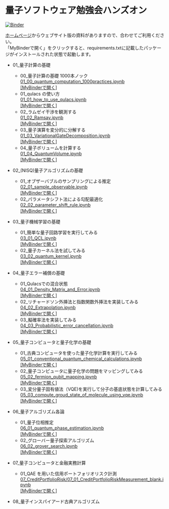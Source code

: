 # 量子ソフトウェア勉強会ハンズオン

[![Binder](https://mybinder.org/badge_logo.svg)](https://mybinder.org/v2/gh/Qulacs-Osaka/quantum_software_handson/HEAD)

[ホームページ](https://qulacs-osaka.github.io/quantum_software_handson/)からウェブサイト版の資料がありますので、合わせてご利用ください。  
「MyBinderで開く」をクリックすると、requirements.txtに記載したパッケージがインストールされた状態で起動します。

- 01\_量子計算の基礎

  - 00_量子計算の基礎 1000本ノック
    <br> [01_00_quantum_computation_1000practices.ipynb](./doc/source/notebooks/01_00_quantum_computation_1000practices.ipynb)
    <br> [[MyBinderで開く]](https://mybinder.org/v2/gh/Qulacs-Osaka/quantum_software_handson/HEAD?labpath=doc/source/notebooks/01_00_quantum_computation_1000practices.ipynb)
  - 01_qulacs の使い方
    <br> [01_01_how_to_use_qulacs.ipynb](./doc/source/notebooks/01_01_how_to_use_qulacs.ipynb)
    <br> [[MyBinderで開く]](https://mybinder.org/v2/gh/Qulacs-Osaka/quantum_software_handson/HEAD?labpath=doc/source/notebooks/01_01_how_to_use_qulacs.ipynb)
  - 02\_ラムゼイ干渉を観測する
    <br> [01_02_Ramsay.ipynb](./doc/source/notebooks/01_02_Ramsay.ipynb)
    <br> [[MyBinderで開く]](https://mybinder.org/v2/gh/Qulacs-Osaka/quantum_software_handson/HEAD?labpath=doc/source/notebooks/01_02_Ramsay.ipynb)
  - 03\_量子演算を変分的に分解する
    <br> [01_03_VariationalGateDecomposition.ipynb](./doc/source/notebooks/01_03_VariationalGateDecomposition.ipynb)
    <br> [[MyBinderで開く]](https://mybinder.org/v2/gh/Qulacs-Osaka/quantum_software_handson/HEAD?labpath=doc/source/notebooks/01_03_VariationalGateDecomposition.ipynb)
  - 04\_量子ボリュームを計算する
    <br> [01_04_QuantumVolume.ipynb](./doc/source/notebooks/01_04_QuantumVolume.ipynb)
    <br> [[MyBinderで開く]](https://mybinder.org/v2/gh/Qulacs-Osaka/quantum_software_handson/HEAD?labpath=doc/source/notebooks/01_04_QuantumVolume.ipynb)

- 02\_(NISQ)量子アルゴリズムの基礎

  - 01\_オブザーバブルのサンプリングによる推定
    <br> [02_01_sample_observable.ipynb](./doc/source/notebooks/02_01_sample_observable.ipynb)
    <br> [[MyBinderで開く]](https://mybinder.org/v2/gh/Qulacs-Osaka/quantum_software_handson/HEAD?labpath=doc/source/notebooks/02_01_sample_observable.ipynb)
  - 02\_パラメータシフト法による勾配最適化
    <br> [02_02_parameter_shift_rule.ipynb](./doc/source/notebooks/02_02_parameter_shift_rule.ipynb)
    <br> [[MyBinderで開く]](https://mybinder.org/v2/gh/Qulacs-Osaka/quantum_software_handson/HEAD?labpath=doc/source/notebooks/02_02_parameter_shift_rule.ipynb)

- 03\_量子機械学習の基礎

  - 01\_簡単な量子回路学習を実行してみる
    <br> [03_01_QCL.ipynb](./doc/source/notebooks/03_01_QCL.ipynb)
    <br> [[MyBinderで開く]](https://mybinder.org/v2/gh/Qulacs-Osaka/quantum_software_handson/HEAD?labpath=doc/source/notebooks/03_01_QCL.ipynb)
  - 02\_量子カーネル法を試してみる
    <br> [03_02_quantum_kernel.ipynb](./doc/source/notebooks/03_02_quantum_kernel.ipynb)
    <br> [[MyBinderで開く]](https://mybinder.org/v2/gh/Qulacs-Osaka/quantum_software_handson/HEAD?labpath=doc/source/notebooks/03_02_quantum_kernel.ipynb)

- 04\_量子エラー補償の基礎

  - 01\_Qulacsでの混合状態
    <br> [04_01_Density_Matrix_and_Error.ipynb](./doc/source/notebooks/04_01_Density_Matrix_and_Error.ipynb)
    <br> [[MyBinderで開く]](https://mybinder.org/v2/gh/Qulacs-Osaka/quantum_software_handson/HEAD?labpath=doc/source/notebooks/04_01_Density_Matrix_and_Error.ipynb)
  - 02\_リチャードソン外挿法と指数関数外挿法を実装してみる
    <br> [04_02_Extrapolation.ipynb](./doc/source/notebooks/04_02_Extrapolation.ipynb)
    <br> [[MyBinderで開く]](https://mybinder.org/v2/gh/Qulacs-Osaka/quantum_software_handson/HEAD?labpath=doc/source/notebooks/04_02_Extrapolation.ipynb)
  - 03\_擬確率法を実装してみる
    <br> [04_03_Probabilistic_error_cancellation.ipynb](./doc/source/notebooks/04_03_Probabilistic_error_cancellation.ipynb)
    <br> [[MyBinderで開く]](https://mybinder.org/v2/gh/Qulacs-Osaka/quantum_software_handson/HEAD?labpath=doc/source/notebooks/04_03_Probabilistic_error_cancellation.ipynb)

- 05\_量子コンピュータと量子化学の基礎

  - 01\_古典コンピュータを使った量子化学計算を実行してみる
    <br> [05_01_conventional_quantum_chemical_calculations.ipynb](./doc/source/notebooks/05_01_conventional_quantum_chemical_calculations.ipynb)
    <br> [[MyBinderで開く]](https://mybinder.org/v2/gh/Qulacs-Osaka/quantum_software_handson/HEAD?labpath=doc/source/notebooks/05_01_conventional_quantum_chemical_calculations.ipynb)
  - 02\_量子コンピュータに量子化学の問題をマッピングしてみる
    <br> [05_02_fermion_qubit_mapping.ipynb](./doc/source/notebooks/05_02_fermion_qubit_mapping.ipynb)
    <br> [[MyBinderで開く]](https://mybinder.org/v2/gh/Qulacs-Osaka/quantum_software_handson/HEAD?labpath=doc/source/notebooks/05_02_fermion_qubit_mapping.ipynb)
  - 03\_変分量子固有値法（VQE)を実行して分子の基底状態を計算してみる
    <br> [05_03_compute_groud_state_of_molecule_using_vqe.ipynb](./doc/source/notebooks/05_03_compute_groud_state_of_molecule_using_vqe.ipynb)
    <br> [[MyBinderで開く]](https://mybinder.org/v2/gh/Qulacs-Osaka/quantum_software_handson/HEAD?labpath=doc/source/notebooks/05_03_compute_groud_state_of_molecule_using_vqe.ipynb)

- 06\_量子アルゴリズム各論

  - 01\_量子位相推定
    <br> [06_01_quantum_phase_estimation.ipynb](./doc/source/notebooks/06_01_quantum_phase_estimation.ipynb)
    <br> [[MyBinderで開く]](https://mybinder.org/v2/gh/Qulacs-Osaka/quantum_software_handson/HEAD?labpath=doc/source/notebooks/06_01_quantum_phase_estimation.ipynb)
  - 02\_グローバー量子探索アルゴリズム
    <br> [06_02_grover_search.ipynb](./doc/source/notebooks/06_02_grover_search.ipynb)
    <br> [[MyBinderで開く]](https://mybinder.org/v2/gh/Qulacs-Osaka/quantum_software_handson/HEAD?labpath=doc/source/notebooks/06_02_grover_search.ipynb)

- 07\_量子コンピュータと金融実務計算
  - 01_QAE を用いた信用ポートフォリオリスク計測
    <br> [07_CreditPortfolioRisk/07_01_CreditPortfolioRiskMeasurement_blank.ipynb](./doc/source/notebooks/07_CreditPortfolioRisk/07_01_CreditPortfolioRiskMeasurement_blank.ipynb)
    <br> [[MyBinderで開く]](https://mybinder.org/v2/gh/Qulacs-Osaka/quantum_software_handson.git/HEAD?labpath=doc/source/notebooks/07_CreditPortfolioRisk/07_01_CreditPortfolioRiskMeasurement_blank.ipynb)

- 08\_量子インスパイアード古典アルゴリズム
